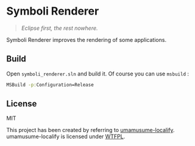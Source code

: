 # Symboli Renderer

> _Eclipse first, the rest nowhere._

Symboli Renderer improves the rendering of some applications.

## Build

Open `symboli_renderer.sln` and build it.
Of course you can use `msbuild` :

```bat
MSBuild -p:Configuration=Release
```

## License

MIT

This project has been created by referring to [umamusume-localify](https://github.com/GEEKiDoS/umamusume-localify). umamusume-localify is licensed under [WTFPL](https://github.com/GEEKiDoS/umamusume-localify/blob/4bbb8efed26e30dc9fa1bd0b09ed45fd0836df77/license).
